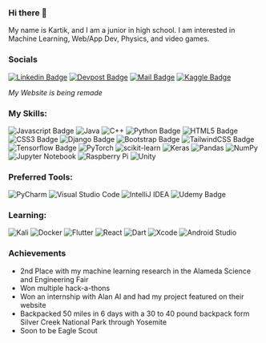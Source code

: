 ### Hi there 👋
My name is Kartik, and I am a junior in high school. I am interested in Machine Learning, Web/App Dev, Physics, and video games.

### Socials
[![Linkedin Badge](https://img.shields.io/badge/-LinkedIn-0e76a8?style=flat&labelColor=0e76a8&logo=linkedin&logoColor=white)](https://www.linkedin.com/in/kartik-pulipati/)
[![ Devpost Badge](https://img.shields.io/badge/-Devpost-43e6e8?style=flat&labelColor=43e6e8)](https://devpost.com/kartik-pulipati)
[![Mail Badge](https://img.shields.io/badge/-Email-c0392b?style=flat&labelColor=c0392b&logo=gmail&logoColor=white)](mailto:kartik.pulipati@gmail.com)
[![ Kaggle Badge](https://img.shields.io/badge/-Kaggle-20BEFF?style=flat&labelColor=20BEFF)](https://www.kaggle.com/kartikpulipati)

*My Website is being remade*

### My Skills:
![Javascript Badge](https://img.shields.io/badge/-Javascript-F0DB4F?style=for-the-badge&labelColor=black&logo=javascript&logoColor=F0DB4F)
![Java](https://img.shields.io/badge/java-%23ED8B00.svg?style=for-the-badge&logo=java&logoColor=white)
![C++](https://img.shields.io/badge/c++-%2300599C.svg?style=for-the-badge&logo=c%2B%2B&logoColor=white)
![Python Badge](https://img.shields.io/badge/-Python-007acc?style=for-the-badge&labelColor=black&logo=python&logoColor=007acc)
![HTML5 Badge](https://img.shields.io/badge/-HTML5-66ff00?style=for-the-badge&labelColor=black&logo=HTML5&logoColor=66ff00)
![CSS3 Badge](https://img.shields.io/badge/-CSS3-FFA500?style=for-the-badge&labelColor=black&logo=CSS3&logoColor=FFA500)
![Django Badge](https://img.shields.io/badge/-django-092E20?style=for-the-badge&labelColor=black&logo=django&logoColor=white)
![Bootstrap Badge](https://img.shields.io/badge/Bootstrap-563D7C?style=for-the-badge&logo=bootstrap&logoColor=white)
![TailwindCSS Badge](https://img.shields.io/badge/Tailwind_CSS-38B2AC?style=for-the-badge&logo=tailwind-css&logoColor=white)
![Tensorflow Badge](https://img.shields.io/badge/TensorFlow-FF6F00?style=for-the-badge&logo=tensorflow&logoColor=white)
![PyTorch](https://img.shields.io/badge/PyTorch-%23EE4C2C.svg?style=for-the-badge&logo=PyTorch&logoColor=white)
![scikit-learn](https://img.shields.io/badge/scikit--learn-%23F7931E.svg?style=for-the-badge&logo=scikit-learn&logoColor=white)
![Keras](https://img.shields.io/badge/Keras-%23D00000.svg?style=for-the-badge&logo=Keras&logoColor=white)
![Pandas](https://img.shields.io/badge/pandas-%23150458.svg?style=for-the-badge&logo=pandas&logoColor=white)
![NumPy](https://img.shields.io/badge/numpy-%23013243.svg?style=for-the-badge&logo=numpy&logoColor=white)
![Jupyter Notebook](https://img.shields.io/badge/jupyter-%23FA0F00.svg?style=for-the-badge&logo=jupyter&logoColor=white)
![Raspberry Pi](https://img.shields.io/badge/-RaspberryPi-C51A4A?style=for-the-badge&logo=Raspberry-Pi)
![Unity](https://img.shields.io/badge/unity-%23000000.svg?style=for-the-badge&logo=unity&logoColor=white)

### Preferred Tools:
![PyCharm](https://img.shields.io/badge/pycharm-143?style=for-the-badge&logo=pycharm&logoColor=black&color=black&labelColor=green)
![Visual Studio Code](https://img.shields.io/badge/Visual%20Studio%20Code-0078d7.svg?style=for-the-badge&logo=visual-studio-code&logoColor=white)
![IntelliJ IDEA](https://img.shields.io/badge/IntelliJIDEA-000000.svg?style=for-the-badge&logo=intellij-idea&logoColor=white)
![Udemy Badge](https://img.shields.io/badge/Udemy-EC5252?style=for-the-badge&logo=Udemy&logoColor=white)



### Learning:
![Kali](https://img.shields.io/badge/Kali-268BEE?style=for-the-badge&logo=kalilinux&logoColor=white)
![Docker](https://img.shields.io/badge/docker-%230db7ed.svg?style=for-the-badge&logo=docker&logoColor=white)
![Flutter](https://img.shields.io/badge/Flutter-%2302569B.svg?style=for-the-badge&logo=Flutter&logoColor=white)
![React](https://img.shields.io/badge/react-%2320232a.svg?style=for-the-badge&logo=react&logoColor=%2361DAFB)
![Dart](https://img.shields.io/badge/dart-%230175C2.svg?style=for-the-badge&logo=dart&logoColor=white)
![Xcode](https://img.shields.io/badge/Xcode-007ACC?style=for-the-badge&logo=Xcode&logoColor=white)
![Android Studio](https://img.shields.io/badge/Android%20Studio-3DDC84.svg?style=for-the-badge&logo=android-studio&logoColor=white)

### Achievements
- 2nd Place with my machine learning research in the Alameda Science and Engineering Fair
- Won multiple hack-a-thons
- Won an internship with Alan AI and had my project featured on their website
- Backpacked 50 miles in 6 days with a 30 to 40 pound backpack form Silver Creek National Park through Yosemite
- Soon to be Eagle Scout
